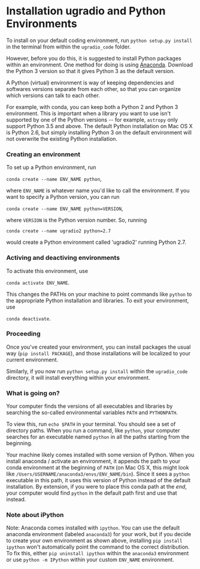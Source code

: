 # Installation ugradio and Python Environments

To install on your default coding environment, run ```python setup.py install``` in the terminal from within the `ugradio_code` folder.

However, before you do this, it is suggested to install Python packages within an environment. One method for doing is using [Anaconda](https://www.anaconda.com/distribution/). Download the Python 3 version so that it gives Python 3 as the default version.

A Python (virtual) environment is way of keeping dependencies and softwares versions separate from each other, so that you can organize which versions can talk to each other.

For example, with conda, you can keep both a Python 2 and Python 3 environment. This is important when a library you want to use isn't supported by one of the Python versions -- for example, `astropy` only support Python 3.5 and above. The default Python installation on Mac OS X is Python 2.6, but simply installing Python 3 on the default environment will not overwrite the existing Python installation. 

### Creating an environment

To set up a Python environment, run 

```conda create --name ENV_NAME python```, 

where `ENV_NAME` is whatever name you'd like to call the environment. 
If you want to specify a Python version, you can run 

```conda create --name ENV_NAME python=VERSION```,

where `VERSION` is the Python version number.
So, running 

```conda create --name ugradio2 python=2.7``` 

would create a Python environment called 'ugradio2' running Python 2.7.

### Activing and deactiving environments

To activate this environment, use 

```conda activate ENV_NAME```. 

This changes the PATHs on your machine to point commands like `python` to the appropriate Python installation and libraries. To exit your environment, use 

```conda deactivate```.

### Proceeding

Once you've created your environment, you can install packages the usual way (`pip install PACKAGE`), and those installations will be localized to your current environment.

Similarly, if you now run `python setup.py install` within the `ugradio_code` directory, it will install everything within your environment.

### What is going on?

Your computer finds the versions of all executables and libraries by searching the so-called environmental variables `PATH` and `PYTHONPATH`.

To view this, run `echo $PATH` in your terminal. You should see a set of directory paths. When you run a command, like `python`, your computer searches for an executable named `python` in all the paths starting from the beginning.

Your machine likely comes installed with some version of Python. When you install anaconda / activate an environment, it appends the path to your conda environment at the beginning of `PATH` (on Mac OS X, this might look like `/Users/USERNAME/anaconda3/envs/ENV_NAME/bin`). Since it sees a `python` executable in this path, it uses this version of Python instead of the default installation. By extension, if you were to place this conda path at the *end*, your computer would find `python` in the default path first and use that instead.

### Note about iPython

Note: Anaconda comes installed with `ipython`. You can use the default anaconda environment (labeled `anaconda3`) for your work, but if you decide to create your own environment as shown above, installing `pip install ipython` won't automatically point the command to the correct distribution. To fix this, either `pip uninstall ipython` within the `anaconda3` environment or use `python -m IPython` within your custom `ENV_NAME` environment.


